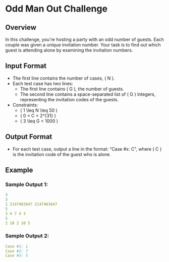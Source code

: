 # Odd Man Out Challenge

## Overview
In this challenge, you're hosting a party with an odd number of guests. Each couple was given a unique invitation number. Your task is to find out which guest is attending alone by examining the invitation numbers.

## Input Format
- The first line contains the number of cases, \( N \).
- Each test case has two lines:
  - The first line contains \( G \), the number of guests.
  - The second line contains a space-separated list of \( G \) integers, representing the invitation codes of the guests.
- Constraints:
  - \( 1 \leq N \leq 50 \)
  - \( 0 < C < 2^{31} \)
  - \( 3 \leq G < 1000 \)

## Output Format
- For each test case, output a line in the format: “Case #x: C”, where \( C \) is the invitation code of the guest who is alone.

## Example
### Sample Output 1:
```yaml
3
3
1 2147483647 2147483647
5
3 4 7 4 3
5
2 10 2 10 5
```

### Sample Output 2:
```yaml
Case #1: 1
Case #2: 7
Case #3: 5
```
